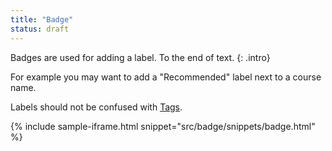 ```yaml
---
title: "Badge"
status: draft
---
```


Badges are used for adding a label. To the end of text.
{: .intro}

For example you may want to add a "Recommended" label next to a course name.

Labels should not be confused with [Tags](/patterns/tag.html).

{% include sample-iframe.html snippet="src/badge/snippets/badge.html" %}